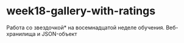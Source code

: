 # week18-gallery-with-ratings
Работа со звездочкой* на восемнадцатой неделе обучения. Веб-хранилища и JSON-объект
